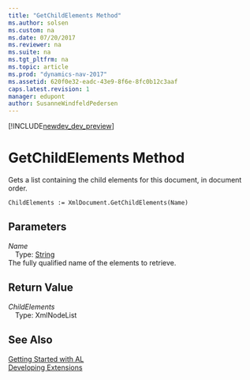 ```yaml
---
title: "GetChildElements Method"
ms.author: solsen
ms.custom: na
ms.date: 07/20/2017
ms.reviewer: na
ms.suite: na
ms.tgt_pltfrm: na
ms.topic: article
ms.prod: "dynamics-nav-2017"
ms.assetid: 620f0e32-eadc-43e9-8f6e-8fc0b12c3aaf
caps.latest.revision: 1
manager: edupont
author: SusanneWindfeldPedersen
---
```


[!INCLUDE[newdev_dev_preview](../includes/newdev_dev_preview.md)]

# GetChildElements Method
Gets a list containing the child elements for this document, in document order.  
```  
ChildElements := XmlDocument.GetChildElements(Name)  
```  
## Parameters
*Name*    
&emsp;Type: [String](/datatypes/devenv-text-data-type.md)  
The fully qualified name of the elements to retrieve.  
  
## Return Value
*ChildElements*  
&emsp;Type: XmlNodeList  
  
## See Also
[Getting Started with AL](../devenv-get-started.md)  
[Developing Extensions](../devenv-dev-overview.md)  

